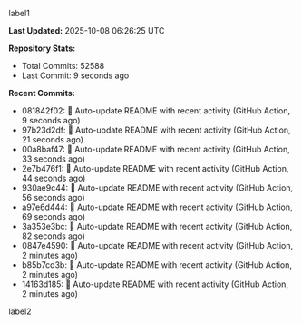 
label1 
<!-- ACTIVITY_START -->
**Last Updated:** 2025-10-08 06:26:25 UTC

**Repository Stats:**
- Total Commits: 52588
- Last Commit: 9 seconds ago

**Recent Commits:**
- 081842f02: 🤖 Auto-update README with recent activity (GitHub Action, 9 seconds ago)
- 97b23d2df: 🤖 Auto-update README with recent activity (GitHub Action, 21 seconds ago)
- 00a8baf47: 🤖 Auto-update README with recent activity (GitHub Action, 33 seconds ago)
- 2e7b476f1: 🤖 Auto-update README with recent activity (GitHub Action, 44 seconds ago)
- 930ae9c44: 🤖 Auto-update README with recent activity (GitHub Action, 56 seconds ago)
- a97e6d444: 🤖 Auto-update README with recent activity (GitHub Action, 69 seconds ago)
- 3a353e3bc: 🤖 Auto-update README with recent activity (GitHub Action, 82 seconds ago)
- 0847e4590: 🤖 Auto-update README with recent activity (GitHub Action, 2 minutes ago)
- b85b7cd3b: 🤖 Auto-update README with recent activity (GitHub Action, 2 minutes ago)
- 14163d185: 🤖 Auto-update README with recent activity (GitHub Action, 2 minutes ago)
<!-- ACTIVITY_END -->

label2
